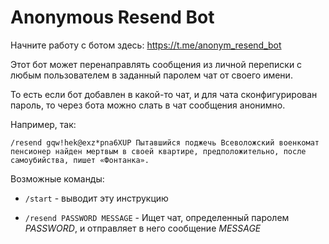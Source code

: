 # Anonymous Resend Bot

Начните работу с ботом здесь: https://t.me/anonym_resend_bot

Этот бот может перенаправлять сообщения из личной переписки с любым пользователем в заданный паролем чат от своего имени.

То есть если бот добавлен в какой-то чат, и для чата сконфигурирован пароль, то через бота можно слать в чат сообщения анонимно.

Например, так:

```
/resend gqw!hek@exz*pna6XUP Пытавшийся поджечь Всеволожский военкомат пенсионер найден мертвым в своей квартире, предположительно, после самоубийства, пишет «Фонтанка».
```

Возможные команды:

- `/start` - выводит эту инструкцию

- `/resend PASSWORD MESSAGE` - Ищет чат, определенный паролем _PASSWORD_, и отправляет в него сообщение _MESSAGE_
